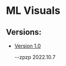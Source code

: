 # ML Visuals



## Versions:
- [Version 1.0](https://docs.google.com/presentation/d/11mR1nkIR9fbHegFkcFq8z9oDQ5sjv8E3JJp1LfLGKuk/edit?usp=sharing)


   --zpzp 2022.10.7
